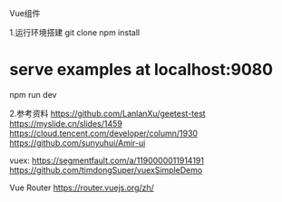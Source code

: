 Vue组件

1.运行环境搭建
git clone
npm install
# serve examples at localhost:9080
npm run dev


2.参考资料
https://github.com/LanlanXu/geetest-test
https://myslide.cn/slides/1459
https://cloud.tencent.com/developer/column/1930
https://github.com/sunyuhui/Amir-ui


vuex:
https://segmentfault.com/a/1190000011914191
https://github.com/timdongSuper/vuexSimpleDemo


Vue Router
https://router.vuejs.org/zh/
